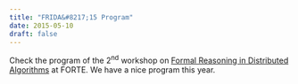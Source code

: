 ```yaml
---
title: "FRIDA&#8217;15 Program"
date: 2015-05-10
draft: false
---
```

<p>Check the program of the 2<sup>nd</sup> workshop on <a href="http://discotec2015.inria.fr/workshops/frida-2015/">Formal Reasoning in Distributed Algorithms</a> at FORTE. We have a nice program this year.</p>
<div class="fix"><!----></div>
